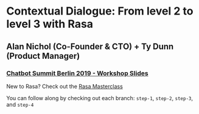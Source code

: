 # Contextual Dialogue: From level 2 to level 3 with Rasa

## Alan Nichol (Co-Founder & CTO) + Ty Dunn (Product Manager)

### [Chatbot Summit Berlin 2019 - Workshop Slides](https://docs.google.com/presentation/d/1GtaWc5jLkfoQQe4F9LeWb7qaCoSrJUv6-QsItZs9PIQ/edit#slide=id.g758916d0ef_0_652)

New to Rasa? Check out the [Rasa Masterclass](https://www.youtube.com/playlist?list=PL75e0qA87dlHQny7z43NduZHPo6qd-cRc)

You can follow along by checking out each branch: `step-1`, `step-2`, `step-3`, and `step-4`
